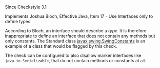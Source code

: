 Since Checkstyle 3.1

Implements Joshua Bloch, Effective Java, Item 17 - Use Interfaces only to define types.

According to Bloch, an interface should describe a *type*. It is therefore inappropriate to define an interface that does not contain any methods but only constants. The Standard class [javax.swing.SwingConstants][] is an example of a class that would be flagged by this check.

The check can be configured to also disallow marker interfaces like `java.io.Serializable`, that do not contain methods or constants at all.


[javax.swing.SwingConstants]: https://docs.oracle.com/javase/8/docs/api/javax/swing/SwingConstants.html